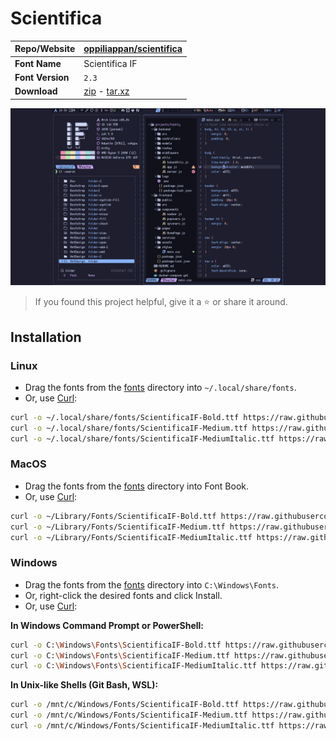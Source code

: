 <!-- SHORTCUT REFERENCE LINKS -->

[zip]: https://github.com/iconicFonts/if/releases/download/v1.1.0/Scientifica.zip
[tar]: https://github.com/iconicFonts/if/releases/download/v1.1.0/Scientifica.tar.gz
[url]: https://github.com/oppiliappan/scientifica

# Scientifica

| Repo/Website     | [oppiliappan/scientifica][url] |
| :--------------- | :----------------------------- |
| **Font Name**    | Scientifica IF                 |
| **Font Version** | `2.3`                          |
| **Download**     | [zip][zip] - [tar.xz][tar]     |

![Font preview](preview.png)

> If you found this project helpful, give it a :star: or share it around.

## Installation

### Linux

- Drag the fonts from the [fonts](fonts) directory into `~/.local/share/fonts`.
- Or, use [Curl](https://github.com/curl/curl):

```sh
curl -o ~/.local/share/fonts/ScientificaIF-Bold.ttf https://raw.githubusercontent.com/iconicFonts/if/main/fonts/patched/Scientifica/fonts/ScientificaIF-Bold.ttf
curl -o ~/.local/share/fonts/ScientificaIF-Medium.ttf https://raw.githubusercontent.com/iconicFonts/if/main/fonts/patched/Scientifica/fonts/ScientificaIF-Medium.ttf
curl -o ~/.local/share/fonts/ScientificaIF-MediumItalic.ttf https://raw.githubusercontent.com/iconicFonts/if/main/fonts/patched/Scientifica/fonts/ScientificaIF-MediumItalic.ttf
```

### MacOS

- Drag the fonts from the [fonts](fonts) directory into Font Book.
- Or, use [Curl](https://github.com/curl/curl):

```sh
curl -o ~/Library/Fonts/ScientificaIF-Bold.ttf https://raw.githubusercontent.com/iconicFonts/if/main/fonts/patched/Scientifica/fonts/ScientificaIF-Bold.ttf
curl -o ~/Library/Fonts/ScientificaIF-Medium.ttf https://raw.githubusercontent.com/iconicFonts/if/main/fonts/patched/Scientifica/fonts/ScientificaIF-Medium.ttf
curl -o ~/Library/Fonts/ScientificaIF-MediumItalic.ttf https://raw.githubusercontent.com/iconicFonts/if/main/fonts/patched/Scientifica/fonts/ScientificaIF-MediumItalic.ttf
```

### Windows

- Drag the fonts from the [fonts](fonts) directory into `C:\Windows\Fonts`.
- Or, right-click the desired fonts and click Install.
- Or, use [Curl](https://github.com/curl/curl):

**In Windows Command Prompt or PowerShell:**

```sh
curl -o C:\Windows\Fonts\ScientificaIF-Bold.ttf https://raw.githubusercontent.com/iconicFonts/if/main/fonts/patched/Scientifica/fonts/ScientificaIF-Bold.ttf
curl -o C:\Windows\Fonts\ScientificaIF-Medium.ttf https://raw.githubusercontent.com/iconicFonts/if/main/fonts/patched/Scientifica/fonts/ScientificaIF-Medium.ttf
curl -o C:\Windows\Fonts\ScientificaIF-MediumItalic.ttf https://raw.githubusercontent.com/iconicFonts/if/main/fonts/patched/Scientifica/fonts/ScientificaIF-MediumItalic.ttf
```

**In Unix-like Shells (Git Bash, WSL):**

```sh
curl -o /mnt/c/Windows/Fonts/ScientificaIF-Bold.ttf https://raw.githubusercontent.com/iconicFonts/if/main/fonts/patched/Scientifica/fonts/ScientificaIF-Bold.ttf
curl -o /mnt/c/Windows/Fonts/ScientificaIF-Medium.ttf https://raw.githubusercontent.com/iconicFonts/if/main/fonts/patched/Scientifica/fonts/ScientificaIF-Medium.ttf
curl -o /mnt/c/Windows/Fonts/ScientificaIF-MediumItalic.ttf https://raw.githubusercontent.com/iconicFonts/if/main/fonts/patched/Scientifica/fonts/ScientificaIF-MediumItalic.ttf
```
